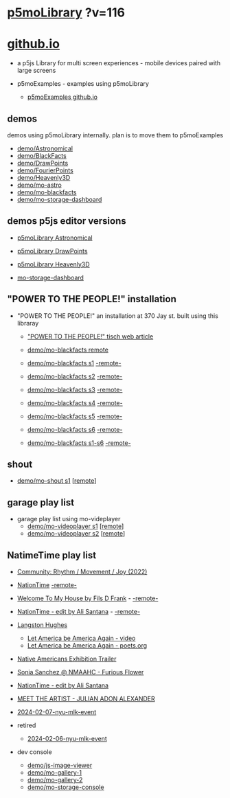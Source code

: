 # [p5moLibrary](https://github.com/molab-itp/p5moLibrary) ?v=116

# [github.io](https://molab-itp.github.io/p5moLibrary/src?v=116)

- a p5js Library for multi screen experiences - mobile devices paired with large screens

- p5moExamples - examples using p5moLibrary

  - [ p5moExamples github.io ](https://molab-itp.github.io/p5moExamples)

## demos

demos using p5moLibrary internally. plan is to move them to p5moExamples

- [demo/Astronomical](demo/Astronomical?v=116)
- [demo/BlackFacts](demo/BlackFacts?v=116)
- [demo/DrawPoints](demo/DrawPoints?v=116)
- [demo/FourierPoints](demo/FourierPoints?v=116)
- [demo/Heavenly3D](demo/Heavenly3D?v=116)
- [demo/mo-astro](demo/mo-astro?v=116)
- [demo/mo-blackfacts](demo/mo-blackfacts?v=116)
- [demo/mo-storage-dashboard](demo/mo-storage-dashboard?v=116)

## demos p5js editor versions

- [p5moLibrary Astronomical](https://editor.p5js.org/jht9629-nyu/sketches/iIIAb8KIDr)

- [p5moLibrary DrawPoints](https://editor.p5js.org/jht9629-nyu/sketches/TQyVoswjQ)

- [p5moLibrary Heavenly3D](https://editor.p5js.org/jht9629-nyu/sketches/6VM5IMP4m)

- [mo-storage-dashboard](https://editor.p5js.org/jht9629-nyu/sketches/Osz28nOS9)

## "POWER TO THE PEOPLE!" installation

- "POWER TO THE PEOPLE!" an installation at 370 Jay st. built using this libraray

  - ["POWER TO THE PEOPLE!" tisch web article](https://tisch.nyu.edu/itp/news/spring-2024/community-facing-interactive-installations-on-the-ground-floor-o)

  - [demo/mo-blackfacts remote](demo/mo-blackfacts?v=116)
  - [demo/mo-blackfacts s1](demo/mo-blackfacts?v=116&group=s1&qrcode=mo-blackfacts-qrcode-1.png) [-remote-](demo/mo-blackfacts?v=116&group=s1)
  - [demo/mo-blackfacts s2](demo/mo-blackfacts?v=116&group=s2&qrcode=mo-blackfacts-qrcode-2.png) [-remote-](demo/mo-blackfacts?v=116&group=s2)
  - [demo/mo-blackfacts s3](demo/mo-blackfacts?v=116&group=s3&qrcode=mo-blackfacts-qrcode-3.png) [-remote-](demo/mo-blackfacts?v=116&group=s3)
  - [demo/mo-blackfacts s4](demo/mo-blackfacts?v=116&group=s4&qrcode=mo-blackfacts-qrcode-4.png) [-remote-](demo/mo-blackfacts?v=116&group=s4)
  - [demo/mo-blackfacts s5](demo/mo-blackfacts?v=116&group=s5&qrcode=mo-blackfacts-qrcode-5.png) [-remote-](demo/mo-blackfacts?v=116&group=s5)
  - [demo/mo-blackfacts s6](demo/mo-blackfacts?v=116&group=s6&qrcode=mo-blackfacts-qrcode-6.png) [-remote-](demo/mo-blackfacts?v=116&group=s6)
  - [demo/mo-blackfacts s1-s6](demo/mo-blackfacts?v=116&group=s1,s2,s3,s4,s5,s6&qrcode=mo-blackfacts-qrcode-1-6.png) [-remote-](demo/mo-blackfacts?v=116&group=s1,s2,s3,s4,s5,s6)

## shout

- [demo/mo-shout s1](demo/mo-shout?v=116&group=s1&qrcode=mo-shout-qrcode-1.png) [[remote](qrcode/mo-shout.html?v=116&group=s1)]
<!-- https://molab-itp.github.io/p5moLibrary/src/qrcode/mo-shout.html?group=s1 -->

## garage play list

- garage play list using mo-videplayer
  - [demo/mo-videoplayer s1](demo/mo-videoplayer?v=116&group=s1&qrcode=mo-videoplayer-qrcode-1.png)
    [[remote](qrcode/mo-videoplayer.html?v=116&group=s1)]
  - [demo/mo-videoplayer s2](demo/mo-videoplayer?v=116&group=s2&qrcode=mo-videoplayer-qrcode-2.png)
    [[remote](qrcode/mo-videoplayer.html?v=116&group=s2)]

## NatimeTime play list

- [Community: Rhythm / Movement / Joy (2022)](demo/mo-videoplayer/index.html?playlist=8HfVf69nUX0)

- [NationTime](demo/mo-videoplayer/index.html?qrcode=NationTime.png) [-remote-](demo/mo-videoplayer/index.html)

- [Welcome To My House by Fils D Frank](demo/mo-videoplayer/?playlist=kinLtCLHYvo&title=Welcome%20To%20My%20House%20by%20Fils%20D%20Frank&qrcode=NationTime.png) - [-remote-](demo/mo-videoplayer/?playlist=kinLtCLHYvo&title=Welcome%20To%20My%20House%20by%20Fils%20D%20Frank)

- [NationTime - edit by Ali Santana](demo/mo-videoplayer/?playlist=-UtKxghWlvY&title=NationTime%20-%20ELUCID%20-%20BETAMAX&qrcode=NationTime.png) - [-remote-](demo/mo-videoplayer/?playlist=-UtKxghWlvY&title=NationTime%20-%20ELUCID%20-%20BETAMAX)

- [Langston Hughes ](demo/BlackFacts?playlist=XzI3huqpCi4)

  - [Let America be America Again - video](demo/mo-blackfacts?playlist=CFNM8GB_Yp0&title=%E2%98%85)
  - [Let America be America Again - poets.org](https://poets.org/poem/let-america-be-america-again)

- [Native Americans Exhibition Trailer](demo/BlackFacts?playlist=hpjNGTYvpxw)

- [Sonia Sanchez @ NMAAHC - Furious Flower](demo/mo-blackfacts?playlist=FNLp8e-cfgk&title=Sonia%20Sanchez)

- [NationTime - edit by Ali Santana](demo/mo-videoplayer?playlist=-UtKxghWlvY&title=NationTime%20-%20ELUCID%20-%20BETAMAX&qrcode=NationTime.png)

- [MEET THE ARTIST - JULIAN ADON ALEXANDER](demo/mo-blackfacts?playlist=wk0La_2igws&title=MEET%20THE%20ARTIST%20-%20JULIAN%20ADON%20ALEXANDE%20-%20What%20it%20is&qrcode=JULIAN.png)

- [2024-02-07-nyu-mlk-event](demo/mo-blackfacts?playlist=lG758MniLYg&qrcode=annoucement-01.png&title=2024-02-07-nyu-mlk-event)

- retired

  - [2024-02-06-nyu-mlk-event](demo/mo-blackfacts?playlist=zbRz5xTaLYI&qrcode=annoucement-01.png&title=2024-02-06-nyu-mlk-event)
  <!-- - [Weapons of White Destruction - TJ](demo/mo-blackfacts?playlist=ob8YQPGJiHY&title=Weapons%20of%20White%20Destruction%20-%20TJ&&qrcode=TJ.png) -->

- dev console

  - [demo/js-image-viewer](demo/js-image-viewer?v=116)
  - [demo/mo-gallery-1](demo/mo-gallery-1?v=116)
  - [demo/mo-gallery-2](demo/mo-gallery-2?v=116)
  - [demo/mo-storage-console](demo/mo-storage-console?v=116)

<!--

- retired
  - [demo/mo-astro-host-0](demo/mo-astro-host-0?v=116)
  - [demo/mo-astro-host-1](demo/mo-astro-host-1?v=116)
  - [demo/mo-astro-remote-0](demo/mo-astro-remote-0?v=116)
  - [demo/mo-astro-remote-1](demo/mo-astro-remote-1?v=116)

  - [demo/mo-blackfacts-host](demo/mo-blackfacts-host?v=116)
  - [demo/mo-blackfacts-remote](demo/mo-blackfacts-remote?v=116)

# https://www.youtube.com/watch?v=hpjNGTYvpxw
# The Land Carries Our Ancestors: Contemporary Art by Native Americans Exhibition Trailer

 -->
